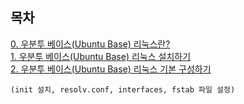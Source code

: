 
목차
-
[0. 우분투 베이스(Ubuntu Base) 리눅스란?](https://blog.naver.com/nms200299/222103783406)
<br>
[1. 우분투 베이스(Ubuntu Base) 리눅스 설치하기](https://blog.naver.com/nms200299/222104285105)
<br>
[2. 우분투 베이스(Ubuntu Base) 리눅스 기본 구성하기](https://blog.naver.com/nms200299/222105768736)
<br>

	(init 설치, resolv.conf, interfaces, fstab 파일 설정)
	
<br>
